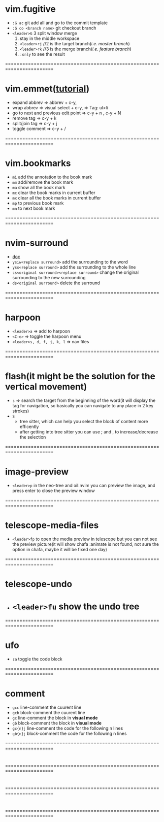 # vim.fugitive

- `:G ac` git add all and go to the commit template
- `:G co <branch name>` git checkout branch
- `<leader>G` 3 split window merge
  1.  stay in the middle workspace
  2.  `<leader>rj` //2 is the target branch(_i.e. master branch_)
  3.  `<leader>rk` //3 is the merge branch(_i.e. feature branch_)
  4.  `:only` to see the result

=======================================================================

# vim.emmet([tutorial](https://raw.githubusercontent.com/mattn/emmet-vim/master/TUTORIAL))

- expand abbrev => abbrev + c-y,
- wrap abbrev => visual select + c-y, => Tag: ul>li
- go to next and previous edit point => c-y + n , c-y + N
- remove tag => c-y + k
- split/join tag => c-y + j
- toggle comment => c-y + /

=======================================================================

# vim.bookmarks

- `mi` add the annotation to the book mark
- `mm` add/remove the book mark
- `ma` show all the book mark
- `mc` clear the book marks in current buffer
- `mx` clear all the book marks in current buffer
- `mp` to previous book mark
- `mn` to next book mark

=======================================================================

# nvim-surround

- [doc](https://github.com/kylechui/nvim-surround/blob/main/doc/nvim-surround.txt)
- `ysiw<replace surround>` add the surrounding to the word
- `yss<replace surround>` add the surrounding to the whole line
- `cs<original surround><replace surround>` change the original surrounding to the new surrounding
- `ds<original surround>` delete the surround

=======================================================================

# harpoon

- `<leader>a` => add to harpoon
- `<C-e>` => toggle the harpoon menu
- `<leader>s, d, f, j, k, l` => nav files

=======================================================================

# flash(it might be the solution for the vertical movement)

- `s` => search the target from the beginning of the word(it will
  display the tag for navigation, so basically you can navigate to any
  place in 2 key strokes)
- `S`
  - tree sitter, which can help you select the block of content more efficently
  - after getting into tree sitter you can use ; and , to increase/decrease the selection

=======================================================================

# image-preview

- `<leader>p` in the neo-tree and oil.nvim you can preview the image, and press enter
  to close the preview window

=======================================================================

# telescope-media-files

- `<leader>fp` to open the media preview in telescope but you can not
  see the preview picture(it will show chafa :animate is not found,
  not sure the option in chafa, maybe it will be fixed one day)

=======================================================================

# telescope-undo

- # `<leader>fu` show the undo tree

=======================================================================

# ufo

- `za` toggle the code block

=======================================================================

# comment

- `gcc` line-comment the cuurent line
- `gcb` block-comment the cuurent line
- `gc` line-comment the block in **visual mode**
- `gb` block-comment the block in **visual mode**
- `gc{n}j` line-comment the code for the following n lines
- `gb{n}j` block-comment the code for the following n lines

=======================================================================

#

=======================================================================

#

=======================================================================

#

=======================================================================
